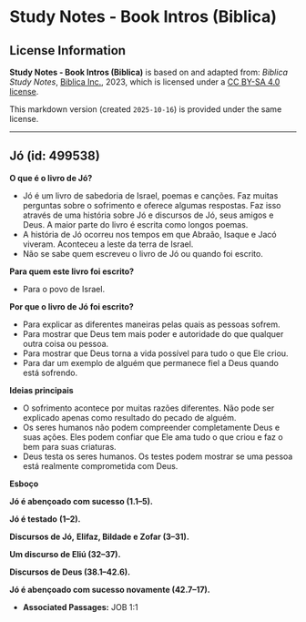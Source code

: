 # Study Notes - Book Intros (Biblica)

## License Information

**Study Notes - Book Intros (Biblica)** is based on and adapted from: _Biblica Study Notes_, [Biblica Inc.](https://www.biblica.com/), 2023, which is licensed under a [CC BY-SA 4.0 license](https://creativecommons.org/licenses/by-sa/4.0/legalcode.en).

This markdown version (created `2025-10-16`) is provided under the same license.



--------------------------------

## Jó (id: 499538)

**O que é o livro de Jó?**

* Jó é um livro de sabedoria de Israel, poemas e canções. Faz muitas perguntas sobre o sofrimento e oferece algumas respostas. Faz isso através de uma história sobre Jó e discursos de Jó, seus amigos e Deus. A maior parte do livro é escrita como longos poemas.
* A história de Jó ocorreu nos tempos em que Abraão, Isaque e Jacó viveram. Aconteceu a leste da terra de Israel.
* Não se sabe quem escreveu o livro de Jó ou quando foi escrito.

**Para quem este livro foi escrito?**

* Para o povo de Israel.

**Por que o livro de Jó foi escrito?**

* Para explicar as diferentes maneiras pelas quais as pessoas sofrem.
* Para mostrar que Deus tem mais poder e autoridade do que qualquer outra coisa ou pessoa.
* Para mostrar que Deus torna a vida possível para tudo o que Ele criou.
* Para dar um exemplo de alguém que permanece fiel a Deus quando está sofrendo.

**Ideias principais**

* O sofrimento acontece por muitas razões diferentes. Não pode ser explicado apenas como resultado do pecado de alguém.
* Os seres humanos não podem compreender completamente Deus e suas ações. Eles podem confiar que Ele ama tudo o que criou e faz o bem para suas criaturas.
* Deus testa os seres humanos. Os testes podem mostrar se uma pessoa está realmente comprometida com Deus.

**Esboço**

**Jó é abençoado com sucesso (1\.1–5\).**

**Jó é testado** **(1–2\).**

**Discursos de Jó,** **Elifaz, Bildade e Zofar (3–31\).**

**Um discurso de Eliú (32–37\).**

**Discursos de Deus (38\.1–42\.6\).**

**Jó é abençoado com sucesso novamente (42\.7–17\).**

* **Associated Passages:** JOB 1:1

